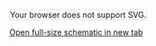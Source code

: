 <object type="image/svg+xml"
        data="../Images/Main.svg"
        style="width:100%; height:80vh; border:1px solid #ddd;">
  Your browser does not support SVG.
</object>

<p><a href="../Images/Main.svg" target="_blank" rel="noopener">
  Open full-size schematic in new tab
</a></p>
